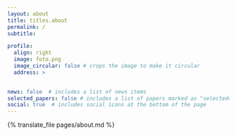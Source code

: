 ```yaml
---
layout: about
title: titles.about
permalink: /
subtitle:

profile:
  align: right
  image: foto.png
  image_circular: false # crops the image to make it circular
  address: >
    

news: false  # includes a list of news items
selected_papers: false # includes a list of papers marked as "selected={true}"
social: true  # includes social icons at the bottom of the page
---
```


{% translate_file pages/about.md %}